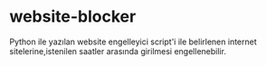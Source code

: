 # website-blocker
Python ile yazılan website engelleyici script'i ile belirlenen internet sitelerine,istenilen saatler arasında girilmesi engellenebilir.
